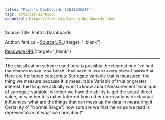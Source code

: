 ```yaml
---
title: "Plato's Dashboards (261162624)"
tags: articles-12403263
canonical: https://ferd.ca/plato-s-dashboards.html
---
```


Source Title: Plato's Dashboards

Author: ferd.ca - [Source URL](https://ferd.ca/plato-s-dashboards.html){:target="_blank"}

[Readwise URL](https://readwise.io/open/261162624){:target="_blank"}

---

The classification scheme used here is possibly the clearest one I've had the chance to see, one I wish I had seen in use at every place I worked at. Here are the broad categories:
Surrogate variable that is measured: the thing we measure because it is measurable
Variable of true or greater interest: the thing we actually want to know about
Measurement technique of surrogate variable: whether we have the ability to get the actual direct value, or whether it is rather inferred from other observations
Artefactual influences: what are the things that can mess up the data in measuring it
Certainty of "Normal Range": how sure are we that the value we read is representative of what we care about?
